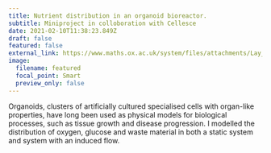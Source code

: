 ```yaml
---
title: Nutrient distribution in an organoid bioreactor.
subtitle: Miniproject in colloboration with Cellesce
date: 2021-02-10T11:38:23.849Z
draft: false
featured: false
external_link: https://www.maths.ox.ac.uk/system/files/attachments/Lay_Report_Beckerleg_Cellesce_final.pdf
image:
  filename: featured
  focal_point: Smart
  preview_only: false
---
```

Organoids, clusters of artificially cultured specialised cells with organ-like properties, have long been used as physical models for biological processes, such as tissue growth and disease progression. I modelled the distribution of oxygen, glucose and waste material in both a static system and system with an induced flow.